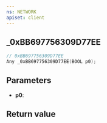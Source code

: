 ```yaml
---
ns: NETWORK
apiset: client
---
```

## _0xBB697756309D77EE

```c
// 0xBB697756309D77EE
Any _0xBB697756309D77EE(BOOL p0);
```


## Parameters
* **p0**:

## Return value